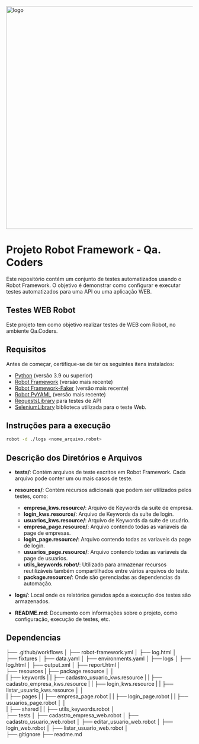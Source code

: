 <img src="https://static.wixstatic.com/media/676771_ff90eb66aa924b0b88cdd4df171f3d85~mv2.png/v1/fill/w_774,h_342,al_c,lg_1,q_85/676771_ff90eb66aa924b0b88cdd4df171f3d85~mv2.png" alt="logo" width="600" style="display: block; margin-left: auto; margin-right: auto;">


# Projeto Robot Framework - Qa. Coders ##
Este repositório contém um conjunto de testes automatizados usando o Robot Framework. O objetivo é demonstrar como configurar e executar testes automatizados para uma API ou uma aplicação WEB.

## Testes WEB Robot ##
Este projeto tem como objetivo realizar testes de WEB com Robot, no ambiente Qa.Coders.

## Requisitos ##
Antes de começar, certifique-se de ter os seguintes itens instalados:

- [Python](https://www.python.org/downloads/) (versão 3.9 ou superior)
- [Robot Framework](https://robotframework.org/) (versão mais recente)
- [Robot Framework-Faker](https://pypi.org/project/robotframework-faker/) (versão mais recente)
- [Robot PyYAML](https://pypi.org/project/PyYAML/) (versão mais recente)
- [RequestsLibrary](https://github.com/robotframework/RequestsLibrary) para testes de API
- [SeleniumLibrary](https://github.com/robotframework/SeleniumLibrary/) biblioteca utilizada para o teste Web.

## Instruções para a execução ##
```bash
robot -d ./logs <nome_arquivo.robot>
```

## Descrição dos Diretórios e Arquivos
- **tests/**: Contém arquivos de teste escritos em Robot Framework. Cada arquivo pode conter um ou mais casos de teste.

- **resources/**: Contém recursos adicionais que podem ser utilizados pelos testes, como:
  - **empresa_kws.resource/**: Arquivo de Keywords da suíte de empresa.
  - **login_kws.resource/**: Arquivo de Keywords da suíte de login.
  - **usuarios_kws.resource/**: Arquivo de Keywords da suíte de usuário.
  - **empresa_page.resource/**: Arquivo contendo todas as variaveis da page de empresas.
  - **login_page.resource/**: Arquivo contendo todas as variaveis da page de login.
  - **usuarios_page.resource/**: Arquivo contendo todas as variaveis da page de usuarios.
  - **utils_keywords.robot/**: Utilizado para armazenar recursos reutilizáveis também compartilhados entre vários arquivos do teste.
  - **package.resource/**: Onde são gerenciadas as dependencias da automação.

- **logs/**: Local onde os relatórios gerados após a execução dos testes são armazenados.

- **README.md**: Documento com informações sobre o projeto, como configuração, execução de testes, etc.

## Dependencias ##
├── .github/workflows
│   ├── robot-framework.yml
│   ├── log.html
│   
├── fixtures
│   ├── data.yaml
│   ├── environments.yaml
│
├── logs
│   ├── log.html
│   ├── output.xml
│   ├── report.html
│   
├── resources
|   ├── package.resource
│   │  
|   ├── keywords
|   |   ├── cadastro_usuario_kws.resource
|   |   ├── cadastro_empresa_kws.resource
|   |   ├── login_kws.resource
|   |   ├── listar_usuario_kws.resource
│   │  
|   ├── pages
|   |   ├── empresa_page.robot
|   |   ├── login_page.robot
|   |   ├── usuarios_page.robot
│   │  
|   ├── shared
|   |   ├── utils_keywords.robot
│  
├── tests
│   ├── cadastro_empresa_web.robot
│   ├── cadastro_usuario_web.robot
│   ├── editar_usuario_web.robot
│   ├── login_web.robot
│   ├── listar_usuario_web.robot
│   
├──.gitignore
├── readme.md